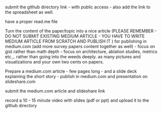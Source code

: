 submit the github directory link - with public access - also add the link to the spreadsheet as well. 

have a proper read.me file 

 Turn the content of the paper/topic into a nice article (PLEASE REMEMBER - DO NOT SUBMIT EXISTING MEDIUM ARTICLE - YOU HAVE TO WRITE MEDIUM ARTICLE FROM SCRATCH AND PUBLISH IT )  for publishing in medium.com (add more survey papers content together as well) - focus on gist rather than math depth - focus on architecture, ablation studies, metrics etc.,. rather than going into the weeds deeply. as many pictures and visualizations and your own two cents on papers.  

Prepare a medium.com article - few pages long - and a slide deck explaining the short story - publish in medium.com and presentation on slideshare.com

 

submit the medium.com article  and slideshare link 

record a 10 - 15 minute video with slides (pdf or ppt)  and upload it to the github directory
